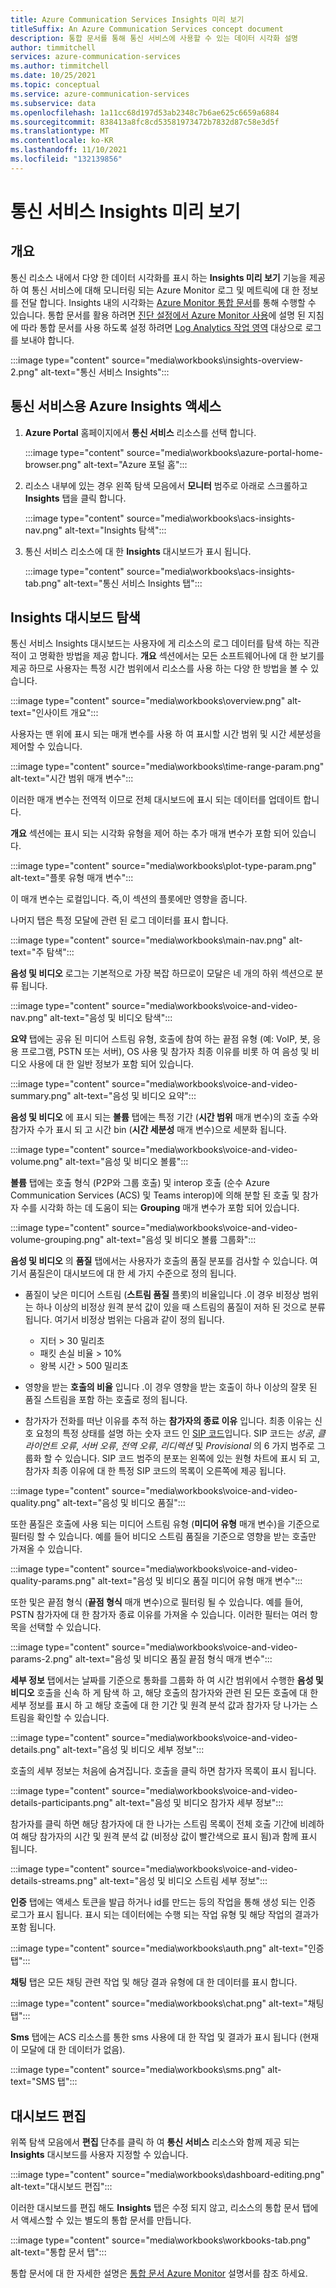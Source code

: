 ```yaml
---
title: Azure Communication Services Insights 미리 보기
titleSuffix: An Azure Communication Services concept document
description: 통합 문서를 통해 통신 서비스에 사용할 수 있는 데이터 시각화 설명
author: timmitchell
services: azure-communication-services
ms.author: timmitchell
ms.date: 10/25/2021
ms.topic: conceptual
ms.service: azure-communication-services
ms.subservice: data
ms.openlocfilehash: 1a11cc68d197d53ab2348c7b6ae625c6659a6884
ms.sourcegitcommit: 838413a8fc8cd53581973472b7832d87c58e3d5f
ms.translationtype: MT
ms.contentlocale: ko-KR
ms.lasthandoff: 11/10/2021
ms.locfileid: "132139856"
---
```

# <a name="communications-services-insights-preview"></a>통신 서비스 Insights 미리 보기

## <a name="overview"></a>개요
통신 리소스 내에서 다양 한 데이터 시각화를 표시 하는 **Insights 미리 보기** 기능을 제공 하 여 통신 서비스에 대해 모니터링 되는 Azure Monitor 로그 및 메트릭에 대 한 정보를 전달 합니다. Insights 내의 시각화는 [Azure Monitor 통합 문서](/azure/azure-monitor/visualize/workbooks-overview)를 통해 수행할 수 있습니다. 통합 문서를 활용 하려면 [진단 설정에서 Azure Monitor 사용](enable-logging.md)에 설명 된 지침에 따라 통합 문서를 사용 하도록 설정 하려면 [Log Analytics 작업 영역](/azure/azure-monitor/logs/log-analytics-overview) 대상으로 로그를 보내야 합니다. 

:::image type="content" source="media\workbooks\insights-overview-2.png" alt-text="통신 서비스 Insights":::

## <a name="accessing-azure-insights-for-communication-services"></a>통신 서비스용 Azure Insights 액세스

1. **Azure Portal** 홈페이지에서 **통신 서비스** 리소스를 선택 합니다.

    :::image type="content" source="media\workbooks\azure-portal-home-browser.png" alt-text="Azure 포털 홈":::

2. 리소스 내부에 있는 경우 왼쪽 탐색 모음에서 **모니터** 범주로 아래로 스크롤하고 **Insights** 탭을 클릭 합니다.

    :::image type="content" source="media\workbooks\acs-insights-nav.png" alt-text="Insights 탐색":::

3. 통신 서비스 리소스에 대 한 **Insights** 대시보드가 표시 됩니다.

    :::image type="content" source="media\workbooks\acs-insights-tab.png" alt-text="통신 서비스 Insights 탭":::

## <a name="insights-dashboard-navigation"></a>Insights 대시보드 탐색

통신 서비스 Insights 대시보드는 사용자에 게 리소스의 로그 데이터를 탐색 하는 직관적이 고 명확한 방법을 제공 합니다. **개요** 섹션에서는 모든 소프트웨어나에 대 한 보기를 제공 하므로 사용자는 특정 시간 범위에서 리소스를 사용 하는 다양 한 방법을 볼 수 있습니다.

:::image type="content" source="media\workbooks\overview.png" alt-text="인사이트 개요":::

사용자는 맨 위에 표시 되는 매개 변수를 사용 하 여 표시할 시간 범위 및 시간 세분성을 제어할 수 있습니다.

:::image type="content" source="media\workbooks\time-range-param.png" alt-text="시간 범위 매개 변수":::

이러한 매개 변수는 전역적 이므로 전체 대시보드에 표시 되는 데이터를 업데이트 합니다.

**개요** 섹션에는 표시 되는 시각화 유형을 제어 하는 추가 매개 변수가 포함 되어 있습니다.

:::image type="content" source="media\workbooks\plot-type-param.png" alt-text="플롯 유형 매개 변수":::

이 매개 변수는 로컬입니다. 즉,이 섹션의 플롯에만 영향을 줍니다.

나머지 탭은 특정 모달에 관련 된 로그 데이터를 표시 합니다.

:::image type="content" source="media\workbooks\main-nav.png" alt-text="주 탐색":::

**음성 및 비디오** 로그는 기본적으로 가장 복잡 하므로이 모달은 네 개의 하위 섹션으로 분류 됩니다.

:::image type="content" source="media\workbooks\voice-and-video-nav.png" alt-text="음성 및 비디오 탐색":::

**요약** 탭에는 공유 된 미디어 스트림 유형, 호출에 참여 하는 끝점 유형 (예: VoIP, 봇, 응용 프로그램, PSTN 또는 서버), OS 사용 및 참가자 최종 이유를 비롯 하 여 음성 및 비디오 사용에 대 한 일반 정보가 포함 되어 있습니다.

:::image type="content" source="media\workbooks\voice-and-video-summary.png" alt-text="음성 및 비디오 요약":::

**음성 및 비디오** 에 표시 되는 **볼륨** 탭에는 특정 기간 (**시간 범위** 매개 변수)의 호출 수와 참가자 수가 표시 되 고 시간 bin (**시간 세분성** 매개 변수)으로 세분화 됩니다.

:::image type="content" source="media\workbooks\voice-and-video-volume.png" alt-text="음성 및 비디오 볼륨":::

**볼륨** 탭에는 호출 형식 (P2P와 그룹 호출) 및 interop 호출 (순수 Azure Communication Services (ACS) 및 Teams interop)에 의해 분할 된 호출 및 참가자 수를 시각화 하는 데 도움이 되는 **Grouping** 매개 변수가 포함 되어 있습니다.

:::image type="content" source="media\workbooks\voice-and-video-volume-grouping.png" alt-text="음성 및 비디오 볼륨 그룹화":::

**음성 및 비디오** 의 **품질** 탭에서는 사용자가 호출의 품질 분포를 검사할 수 있습니다. 여기서 품질은이 대시보드에 대 한 세 가지 수준으로 정의 됩니다.

- 품질이 낮은 미디어 스트림 (**스트림 품질** 플롯)의 비율입니다 .이 경우 비정상 범위는 하나 이상의 비정상 원격 분석 값이 있을 때 스트림의 품질이 저하 된 것으로 분류 됩니다. 여기서 비정상 범위는 다음과 같이 정의 됩니다.
  - 지터 > 30 밀리초
  - 패킷 손실 비율 > 10%
  - 왕복 시간 > 500 밀리초

- 영향을 받는 **호출의 비율** 입니다 .이 경우 영향을 받는 호출이 하나 이상의 잘못 된 품질 스트림을 포함 하는 호출로 정의 됩니다.

- 참가자가 전화를 떠난 이유를 추적 하는 **참가자의 종료 이유** 입니다. 최종 이유는 신호 요청의 특정 상태를 설명 하는 숫자 코드 인 [SIP 코드](https://en.wikipedia.org/wiki/List_of_SIP_response_codes)입니다. SIP 코드는 *성공*, *클라이언트 오류*, *서버 오류*, *전역 오류*, *리디렉션* 및 *Provisional* 의 6 가지 범주로 그룹화 할 수 있습니다. SIP 코드 범주의 분포는 왼쪽에 있는 원형 차트에 표시 되 고, 참가자 최종 이유에 대 한 특정 SIP 코드의 목록이 오른쪽에 제공 됩니다.

:::image type="content" source="media\workbooks\voice-and-video-quality.png" alt-text="음성 및 비디오 품질":::

또한 품질은 호출에 사용 되는 미디어 스트림 유형 (**미디어 유형** 매개 변수)을 기준으로 필터링 할 수 있습니다. 예를 들어 비디오 스트림 품질을 기준으로 영향을 받는 호출만 가져올 수 있습니다.

:::image type="content" source="media\workbooks\voice-and-video-quality-params.png" alt-text="음성 및 비디오 품질 미디어 유형 매개 변수":::

또한 및은 끝점 형식 (**끝점 형식** 매개 변수)으로 필터링 될 수 있습니다. 예를 들어, PSTN 참가자에 대 한 참가자 종료 이유를 가져올 수 있습니다. 이러한 필터는 여러 항목을 선택할 수 있습니다.

:::image type="content" source="media\workbooks\voice-and-video-params-2.png" alt-text="음성 및 비디오 품질 끝점 형식 매개 변수":::

**세부 정보** 탭에서는 날짜를 기준으로 통화를 그룹화 하 여 시간 범위에서 수행한 **음성 및 비디오** 호출을 신속 하 게 탐색 하 고, 해당 호출의 참가자와 관련 된 모든 호출에 대 한 세부 정보를 표시 하 고 해당 호출에 대 한 기간 및 원격 분석 값과 참가자 당 나가는 스트림을 확인할 수 있습니다.

:::image type="content" source="media\workbooks\voice-and-video-details.png" alt-text="음성 및 비디오 세부 정보":::

호출의 세부 정보는 처음에 숨겨집니다. 호출을 클릭 하면 참가자 목록이 표시 됩니다.

:::image type="content" source="media\workbooks\voice-and-video-details-participants.png" alt-text="음성 및 비디오 참가자 세부 정보":::

참가자를 클릭 하면 해당 참가자에 대 한 나가는 스트림 목록이 전체 호출 기간에 비례하여 해당 참가자의 시간 및 원격 분석 값 (비정상 값이 빨간색으로 표시 됨)과 함께 표시 됩니다.

:::image type="content" source="media\workbooks\voice-and-video-details-streams.png" alt-text="음성 및 비디오 스트림 세부 정보":::

**인증** 탭에는 액세스 토큰을 발급 하거나 id를 만드는 등의 작업을 통해 생성 되는 인증 로그가 표시 됩니다. 표시 되는 데이터에는 수행 되는 작업 유형 및 해당 작업의 결과가 포함 됩니다.

:::image type="content" source="media\workbooks\auth.png" alt-text="인증 탭":::

**채팅** 탭은 모든 채팅 관련 작업 및 해당 결과 유형에 대 한 데이터를 표시 합니다.

:::image type="content" source="media\workbooks\chat.png" alt-text="채팅 탭":::

**Sms** 탭에는 ACS 리소스를 통한 sms 사용에 대 한 작업 및 결과가 표시 됩니다 (현재이 모달에 대 한 데이터가 없음).

:::image type="content" source="media\workbooks\sms.png" alt-text="SMS 탭":::

## <a name="editing-dashboards"></a>대시보드 편집

위쪽 탐색 모음에서 **편집** 단추를 클릭 하 여 **통신 서비스** 리소스와 함께 제공 되는 **Insights** 대시보드를 사용자 지정할 수 있습니다.

:::image type="content" source="media\workbooks\dashboard-editing.png" alt-text="대시보드 편집":::

이러한 대시보드를 편집 해도 **Insights** 탭은 수정 되지 않고, 리소스의 통합 문서 탭에서 액세스할 수 있는 별도의 통합 문서를 만듭니다.

:::image type="content" source="media\workbooks\workbooks-tab.png" alt-text="통합 문서 탭":::

통합 문서에 대 한 자세한 설명은 [통합 문서 Azure Monitor](/azure/azure-monitor/visualize/workbooks-overview) 설명서를 참조 하세요.
